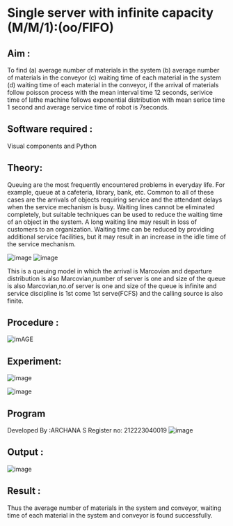 # Single server with infinite capacity (M/M/1):(oo/FIFO)
## Aim :
To find (a) average number of materials in the system (b) average number of materials in the conveyor (c) waiting time of each material in the system (d) waiting time of each material in the conveyor, if the arrival  of materials follow poisson process with the mean interval time 12 seconds, serivice time of lathe machine follows exponential distribution with mean serice time 1 second and average service time of robot is 7seconds.

## Software required :
Visual components and Python

## Theory:
Queuing are the most frequently encountered problems in everyday life. For example, queue at a cafeteria, library, bank, etc. Common to all of these cases are the arrivals of objects requiring service and the attendant delays when the service mechanism is busy. Waiting lines cannot be eliminated completely, but suitable techniques can be used to reduce the waiting time of an object in the system. A long waiting line may result in loss of customers to an organization. Waiting time can be reduced by providing additional service facilities, but it may result in an increase in the idle time of the service mechanism.

![image](1.png)
![image](https://github.com/ARCH2006/Single-server-infinite-capacity---Markov-Model/assets/144300030/ef27c73a-cbab-4d7d-b0af-adfbd4507e91)


This is a queuing model in which the arrival is Marcovian and departure distribution is also Marcovian,number of server is one and size of the queue is also Marcovian,no.of server is one and size of the queue is infinite and service discipline is 1st come 1st serve(FCFS) and the calling source is also finite.

## Procedure :


![imAGE](2.png)



## Experiment:
![image](https://github.com/ARCH2006/Single-server-infinite-capacity---Markov-Model/assets/144300030/3a82d546-f381-426b-8ebb-d244e000c671)

![image](https://github.com/ARCH2006/Single-server-infinite-capacity---Markov-Model/assets/144300030/4741b8e2-8f56-4348-91da-b97929a7551c)


 
## Program
Developed By :ARCHANA S
Register no: 212223040019
![image](https://github.com/ramjan1729/Single-server-infinite-capacity---Markov-Model/assets/103921593/5f1fd58d-5929-4c51-89ea-4cef009e5bad)

## Output :
![image](https://github.com/ARCH2006/Single-server-infinite-capacity---Markov-Model/assets/144300030/1d01f583-a216-4d13-ae16-1fc905eb4a1b)


## Result :
Thus the average number of materials in the system and conveyor, waiting time of each material in the system and conveyor is found successfully.

